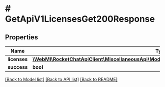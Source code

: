 # # GetApiV1LicensesGet200Response

## Properties

Name | Type | Description | Notes
------------ | ------------- | ------------- | -------------
**licenses** | [**\WebMI\RocketChatApiClient\MiscellaneousApi\Model\GetApiV1LicensesGet200ResponseLicensesInner[]**](GetApiV1LicensesGet200ResponseLicensesInner.md) |  | [optional]
**success** | **bool** |  | [optional]

[[Back to Model list]](../../README.md#models) [[Back to API list]](../../README.md#endpoints) [[Back to README]](../../README.md)
